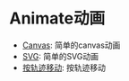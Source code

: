 # Animate动画

- [Canvas](./canvas.md): 简单的canvas动画
- [SVG](./svg.md): 简单的SVG动画
- [按轨迹移动](./offsetPath.md): 按轨迹移动
